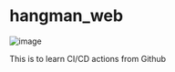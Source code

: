 # hangman_web

![image](https://github.com/SangwonJwa/hangman_web/assets/65775118/4d28aa11-1083-46d8-893d-5f3b4367be8a)

This is to learn CI/CD actions from Github
